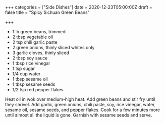 +++
categories = ["Side Dishes"]
date = 2020-12-23T05:00:00Z
draft = false
title = "Spicy Sichuan Green Beans"

+++
* 1 lb green beans, trimmed 
* 2 tbsp vegetable oil 
* 2 tsp chili garlic paste 
* 2 green onions, thinly sliced whites only 
* 3 garlic cloves, thinly sliced 
* 2 tbsp soy sauce 
* 1 tbsp rice vinegar 
* 1 tsp sugar 
* 1/4 cup water 
* 1 tbsp sesame oil 
* 1 tbsp sesame seeds 
* 1/2 tsp red pepper flakes

Heat oil in wok over medium-high heat. Add green beans and stir fry until they shrivel. Add garlic, green onions, chili paste, soy, rice vinegar, water, sesame oil, sesame seeds, and pepper flakes. Cook for a few minutes more until almost all the liquid is gone. Garnish with sesame seeds and serve.